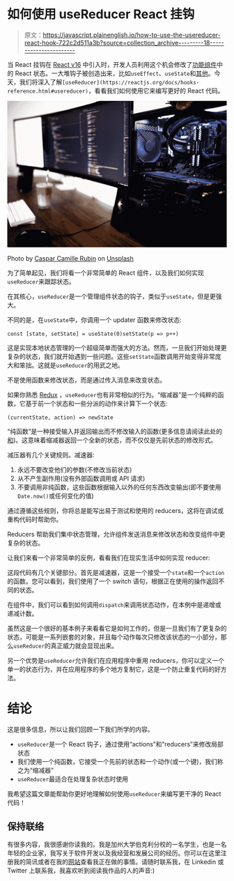 # 如何使用 useReducer React 挂钩

> 原文：<https://javascript.plainenglish.io/how-to-use-the-usereducer-react-hook-722c2d511a3b?source=collection_archive---------18----------------------->

当 React 挂钩在 [React v16](https://reactjs.org/blog/2019/02/06/react-v16.8.0.html) 中引入时，开发人员利用这个机会修改了[功能组件](https://reactjs.org/docs/components-and-props.html)中的 React 状态。一大堆钩子被创造出来，比如`useEffect`、`useState`和[其他](https://reactjs.org/docs/hooks-intro.html)。今天，我们将深入了解`[useReducer](https://reactjs.org/docs/hooks-reference.html#usereducer)`，看看我们如何使用它来编写更好的 React 代码。

![](img/d8de207308af5d7eec3f49d20769d821.png)

Photo by [Caspar Camille Rubin](https://unsplash.com/@casparrubin?utm_source=medium&utm_medium=referral) on [Unsplash](https://unsplash.com?utm_source=medium&utm_medium=referral)

为了简单起见，我们将看一个非常简单的 React 组件，以及我们如何实现`useReducer`来跟踪状态。

在其核心，`useReducer`是一个管理组件状态的钩子，类似于`useState`，但是更强大。

不同的是，在`useState`中，你调用一个 updater 函数来修改状态:

```
const [state, setState] = useState(0)setState(p => p++)
```

这是实现本地状态管理的一个超级简单而强大的方法。然而，一旦我们开始处理更复杂的状态，我们就开始遇到一些问题。这些`setState`函数调用开始变得非常庞大和笨拙。这就是`useReducer`的用武之地。

不是使用函数来修改状态，而是通过传入消息来改变状态。

如果你熟悉 [Redux](https://redux.js.org/) ，`useReducer`也有非常相似的行为。“缩减器”是一个纯粹的函数，它基于前一个状态和一些分派的动作来计算下一个状态:

```
(currentState, action) => newState
```

“纯函数”是一种接受输入并返回输出而不修改输入的函数(更多信息请阅读此处的[和](https://medium.com/javascript-scene/master-the-javascript-interview-what-is-a-pure-function-d1c076bec976))。这意味着缩减器返回一个全新的状态，而不仅仅是先前状态的修改形式。

减压器有几个关键规则。减速器:

1.  永远不要改变他们的参数(不修改当前状态)
2.  从不产生副作用(没有外部函数调用或 API 请求)
3.  不要调用非纯函数，这些函数根据输入以外的任何东西改变输出(即不要使用`Date.now()`或任何变化的值)

通过遵循这些规则，你将总是能写出易于测试和使用的 reducers，这将在调试或重构代码时帮助你。

Reducers 帮助我们集中状态管理，允许组件发送消息来修改状态和改变组件中更复杂的状态。

让我们来看一个非常简单的反例，看看我们在现实生活中如何实现 reducer:

这段代码有几个关键部分。首先是减速器，这是一个接受一个`state`和一个`action`的函数。您可以看到，我们使用了一个 switch 语句，根据正在使用的操作返回不同的状态。

在组件中，我们可以看到如何调用`dispatch`来调用状态动作，在本例中是递增或递减计数。

虽然这是一个很好的基本例子来看看它是如何工作的，但是一旦我们有了更复杂的状态，可能是一系列嵌套的对象，并且每个动作每次只修改该状态的一小部分，那么`useReducer`的真正威力就会显现出来。

另一个优势是`useReducer`允许我们在应用程序中重用 reducers，你可以定义一个单一的状态行为，并在应用程序的多个地方复制它，这是一个防止重复代码的好方法。

# 结论

这是很多信息，所以让我们回顾一下我们所学的内容。

*   `useReducer`是一个 React 钩子，通过使用“actions”和“reducers”来修改局部状态
*   我们使用一个纯函数，它接受一个先前的状态和一个动作(或一个键)，我们称之为“缩减器”
*   `useReducer`最适合在处理复杂状态时使用

我希望这篇文章能帮助你更好地理解如何使用`useReducer`来编写更干净的 React 代码！

## 保持联络

有很多内容，我很感谢你读我的。我是加州大学伯克利分校的一名学生，也是一名年轻的企业家，我写关于软件开发以及我经营和发展公司的经历。你可以在这里注册我的简讯或者在我的[网站](https://www.caelinsutch.com/)查看我正在做的事情。请随时联系我，在 Linkedin 或 Twitter 上联系我，我喜欢听到阅读我作品的人的声音:)